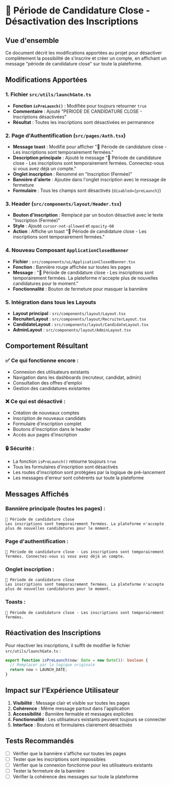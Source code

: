# 🚫 Période de Candidature Close - Désactivation des Inscriptions

## Vue d'ensemble

Ce document décrit les modifications apportées au projet pour désactiver complètement la possibilité de s'inscrire et créer un compte, en affichant un message "période de candidature close" sur toute la plateforme.

## Modifications Apportées

### 1. **Fichier `src/utils/launchGate.ts`**
- **Fonction `isPreLaunch()`** : Modifiée pour toujours retourner `true`
- **Commentaire** : Ajouté "PERIODE DE CANDIDATURE CLOSE - Inscriptions désactivées"
- **Résultat** : Toutes les inscriptions sont désactivées en permanence

### 2. **Page d'Authentification (`src/pages/Auth.tsx`)**
- **Message toast** : Modifié pour afficher "🚫 Période de candidature close - Les inscriptions sont temporairement fermées."
- **Description principale** : Ajouté le message "🚫 Période de candidature close - Les inscriptions sont temporairement fermées. Connectez-vous si vous avez déjà un compte."
- **Onglet inscription** : Renommé en "Inscription (Fermée)"
- **Bannière d'alerte** : Ajoutée dans l'onglet inscription avec le message de fermeture
- **Formulaire** : Tous les champs sont désactivés (`disabled={preLaunch}`)

### 3. **Header (`src/components/layout/Header.tsx`)**
- **Bouton d'inscription** : Remplacé par un bouton désactivé avec le texte "Inscription (Fermée)"
- **Style** : Ajouté `cursor-not-allowed` et `opacity-60`
- **Action** : Affiche un toast "🚫 Période de candidature close - Les inscriptions sont temporairement fermées."

### 4. **Nouveau Composant `ApplicationClosedBanner`**
- **Fichier** : `src/components/ui/ApplicationClosedBanner.tsx`
- **Fonction** : Bannière rouge affichée sur toutes les pages
- **Message** : "🚫 Période de candidature close - Les inscriptions sont temporairement fermées. La plateforme n'accepte plus de nouvelles candidatures pour le moment."
- **Fonctionnalité** : Bouton de fermeture pour masquer la bannière

### 5. **Intégration dans tous les Layouts**
- **Layout principal** : `src/components/layout/Layout.tsx`
- **RecruiterLayout** : `src/components/layout/RecruiterLayout.tsx`
- **CandidateLayout** : `src/components/layout/CandidateLayout.tsx`
- **AdminLayout** : `src/components/layout/AdminLayout.tsx`

## Comportement Résultant

### ✅ **Ce qui fonctionne encore :**
- Connexion des utilisateurs existants
- Navigation dans les dashboards (recruteur, candidat, admin)
- Consultation des offres d'emploi
- Gestion des candidatures existantes

### ❌ **Ce qui est désactivé :**
- Création de nouveaux comptes
- Inscription de nouveaux candidats
- Formulaire d'inscription complet
- Boutons d'inscription dans le header
- Accès aux pages d'inscription

### 🔒 **Sécurité :**
- La fonction `isPreLaunch()` retourne toujours `true`
- Tous les formulaires d'inscription sont désactivés
- Les routes d'inscription sont protégées par la logique de pré-lancement
- Les messages d'erreur sont cohérents sur toute la plateforme

## Messages Affichés

### **Bannière principale (toutes les pages) :**
```
🚫 Période de candidature close
Les inscriptions sont temporairement fermées. La plateforme n'accepte plus de nouvelles candidatures pour le moment.
```

### **Page d'authentification :**
```
🚫 Période de candidature close - Les inscriptions sont temporairement fermées. Connectez-vous si vous avez déjà un compte.
```

### **Onglet inscription :**
```
🚫 Période de candidature close
Les inscriptions sont temporairement fermées. La plateforme n'accepte plus de nouvelles candidatures pour le moment.
```

### **Toasts :**
```
🚫 Période de candidature close - Les inscriptions sont temporairement fermées.
```

## Réactivation des Inscriptions

Pour réactiver les inscriptions, il suffit de modifier le fichier `src/utils/launchGate.ts` :

```typescript
export function isPreLaunch(now: Date = new Date()): boolean {
  // Remplacer par la logique originale
  return now < LAUNCH_DATE;
}
```

## Impact sur l'Expérience Utilisateur

1. **Visibilité** : Message clair et visible sur toutes les pages
2. **Cohérence** : Même message partout dans l'application
3. **Accessibilité** : Bannière fermable et messages explicites
4. **Fonctionnalité** : Les utilisateurs existants peuvent toujours se connecter
5. **Interface** : Boutons et formulaires clairement désactivés

## Tests Recommandés

- [ ] Vérifier que la bannière s'affiche sur toutes les pages
- [ ] Tester que les inscriptions sont impossibles
- [ ] Vérifier que la connexion fonctionne pour les utilisateurs existants
- [ ] Tester la fermeture de la bannière
- [ ] Vérifier la cohérence des messages sur toute la plateforme
